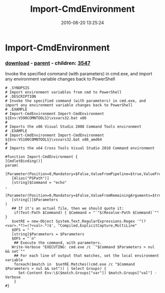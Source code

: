 ﻿---
pid:            1929
poster:         Joel Bennett
title:          Import-CmdEnvironment
date:           2010-06-20 13:25:24
format:         posh
parent:         1926
parent:         1926
children:       3547
---

# Import-CmdEnvironment

### [download](1929.ps1) - [parent](1926.md) - children: [3547](3547.md)

Invoke the specified command (with parameters) in cmd.exe, and import any environment variable changes back to PowerShell

```posh
# .SYNOPSIS
# Import environment variables from cmd to PowerShell
# .DESCRIPTION
# Invoke the specified command (with parameters) in cmd.exe, and import any environment variable changes back to PowerShell
# .EXAMPLE
# Import-CmdEnvironment Import-CmdEnvironment ${Env:VS90COMNTOOLS}\vsvars32.bat x86
#
# Imports the x86 Visual Studio 2008 Command Tools environment
# .EXAMPLE
# Import-CmdEnvironment Import-CmdEnvironment ${Env:VS100COMNTOOLS}\vsvars32.bat x86_amd64
# 
# Imports the x64 Cross Tools Visual Studio 2010 Command environment

#function Import-CmdEnvironment {
[CmdletBinding()]
param(
   [Parameter(Position=0,Mandatory=$False,ValueFromPipeline=$true,ValueFromPipelineByPropertyName=$true)]
   [Alias("PSPath")]
   [string]$Command = "echo"
,
   [Parameter(Position=0,Mandatory=$False,ValueFromRemainingArguments=$true,ValueFromPipelineByPropertyName=$true)]
   [string[]]$Parameters
)
   ## If it's an actual file, then we should quote it:
	if(Test-Path $Command) { $Command = "`"$(Resolve-Path $Command)`"" }
   $setRE = new-Object System.Text.RegularExpressions.Regex '^(?<var>.*?)=(?<val>.*)$', "Compiled,ExplicitCapture,MultiLine"
   $OFS = " "
   [string]$Parameters = $Parameters
   $OFS = "`n"
	## Execute the command, with parameters.
   Write-Verbose "EXECUTING: cmd.exe /c `"$Command $Parameters > nul && set`""
	## For each line of output that matches, set the local environment variable
	foreach($match in  $setRE.Matches((cmd.exe /c "$Command $Parameters > nul && set")) | Select Groups) {
      Set-Content Env:\$($match.Groups["var"]) $match.Groups["val"] -Verbose
	}
#}
```
